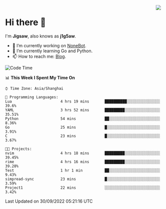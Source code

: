 <a href="#">
  <img align="right" src="https://github-readme-stats.vercel.app/api?username=j1g5awi&count_private=true&show_icons=true&title_color=80070B&text_color=B3B3B3&bg_color=212121&icon_color=80070B" />
</a>

# Hi there 👋

I'm **Jigsaw**, also knows as **j1g5aw**.

- 🔭 I’m currently working on [NoneBot](https://github.com/nonebot).
- 🌱 I’m currently learning Go and Python.
- 📫 How to reach me: [Blog](https://blog.maddestroyer.xyz/).

<!--START_SECTION:waka-->
![Code Time](http://img.shields.io/badge/Code%20Time-888%20hrs%2053%20mins-blue)

📊 **This Week I Spent My Time On** 

```text
⌚︎ Time Zone: Asia/Shanghai

💬 Programming Languages: 
Lua                      4 hrs 19 mins       ██████████░░░░░░░░░░░░░░░   39.6% 
YAML                     3 hrs 52 mins       █████████░░░░░░░░░░░░░░░░   35.51% 
Python                   54 mins             ██░░░░░░░░░░░░░░░░░░░░░░░   8.36% 
Go                       25 mins             █░░░░░░░░░░░░░░░░░░░░░░░░   3.91% 
C                        23 mins             █░░░░░░░░░░░░░░░░░░░░░░░░   3.67%

🐱‍💻 Projects: 
nvim                     4 hrs 18 mins       █████████░░░░░░░░░░░░░░░░   39.45% 
rime                     4 hrs 16 mins       █████████░░░░░░░░░░░░░░░░   39.28% 
Test                     1 hr 1 min          ██░░░░░░░░░░░░░░░░░░░░░░░   9.43% 
simpread-sync            23 mins             █░░░░░░░░░░░░░░░░░░░░░░░░   3.59% 
Project1                 22 mins             ░░░░░░░░░░░░░░░░░░░░░░░░░   3.42%

```


 Last Updated on 30/09/2022 05:21:16 UTC
<!--END_SECTION:waka-->
